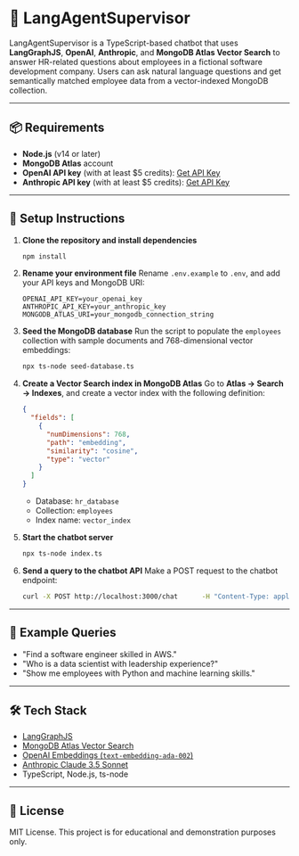 # 🧠 LangAgentSupervisor

LangAgentSupervisor is a TypeScript-based chatbot that uses **LangGraphJS**, **OpenAI**, **Anthropic**, and **MongoDB Atlas Vector Search** to answer HR-related questions about employees in a fictional software development company. Users can ask natural language questions and get semantically matched employee data from a vector-indexed MongoDB collection.

---

## 📦 Requirements

- **Node.js** (v14 or later)
- **MongoDB Atlas** account
- **OpenAI API key** (with at least $5 credits): [Get API Key](https://platform.openai.com/api-keys)
- **Anthropic API key** (with at least $5 credits): [Get API Key](https://console.anthropic.com/settings/keys)

---

## 🚀 Setup Instructions

1. **Clone the repository and install dependencies**

   ```bash
   npm install
   ```

2. **Rename your environment file**
   Rename `.env.example` to `.env`, and add your API keys and MongoDB URI:

   ```env
   OPENAI_API_KEY=your_openai_key
   ANTHROPIC_API_KEY=your_anthropic_key
   MONGODB_ATLAS_URI=your_mongodb_connection_string
   ```

3. **Seed the MongoDB database**
   Run the script to populate the `employees` collection with sample documents and 768-dimensional vector embeddings:

   ```bash
   npx ts-node seed-database.ts
   ```

4. **Create a Vector Search index in MongoDB Atlas**
   Go to **Atlas → Search → Indexes**, and create a vector index with the following definition:

   ```json
   {
     "fields": [
       {
         "numDimensions": 768,
         "path": "embedding",
         "similarity": "cosine",
         "type": "vector"
       }
     ]
   }
   ```

   - Database: `hr_database`
   - Collection: `employees`
   - Index name: `vector_index`

5. **Start the chatbot server**

   ```bash
   npx ts-node index.ts
   ```

6. **Send a query to the chatbot API**
   Make a POST request to the chatbot endpoint:
   ```bash
   curl -X POST http://localhost:3000/chat      -H "Content-Type: application/json"      -d '{"message": "Who is a software engineer familiar with Node.js?"}'
   ```

---

## 💬 Example Queries

- "Find a software engineer skilled in AWS."
- "Who is a data scientist with leadership experience?"
- "Show me employees with Python and machine learning skills."

---

## 🛠 Tech Stack

- [LangGraphJS](https://js.langchain.com/docs/langgraph)
- [MongoDB Atlas Vector Search](https://www.mongodb.com/atlas/vector-search)
- [OpenAI Embeddings (`text-embedding-ada-002`)](https://platform.openai.com/docs/guides/embeddings)
- [Anthropic Claude 3.5 Sonnet](https://docs.anthropic.com/claude)
- TypeScript, Node.js, ts-node

---

## 🧾 License

MIT License. This project is for educational and demonstration purposes only.
